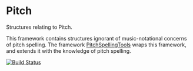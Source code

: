 # Pitch
Structures relating to Pitch. 

This framework contains structures ignorant of music-notational concerns of pitch spelling. The framework [PitchSpellingTools](https://github.com/dn-m/PitchSpellingTools) wraps this framework, and extends it with the knowledge of pitch spelling.

[![Build Status](https://travis-ci.org/dn-m/Pitch.svg?branch=master)](https://travis-ci.org/dn-m/Pitch)
